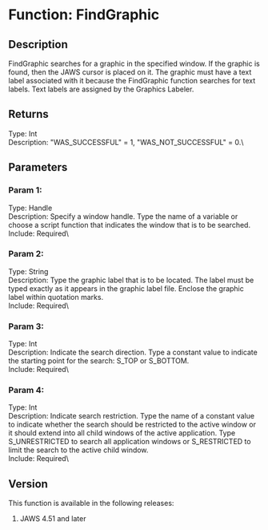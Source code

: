 # Function: FindGraphic

## Description

FindGraphic searches for a graphic in the specified window. If the
graphic is found, then the JAWS cursor is placed on it. The graphic must
have a text label associated with it because the FindGraphic function
searches for text labels. Text labels are assigned by the Graphics
Labeler.

## Returns

Type: Int\
Description: \"WAS_SUCCESSFUL\" = 1, \"WAS_NOT_SUCCESSFUL\" = 0.\

## Parameters

### Param 1:

Type: Handle\
Description: Specify a window handle. Type the name of a variable or
choose a script function that indicates the window that is to be
searched.\
Include: Required\

### Param 2:

Type: String\
Description: Type the graphic label that is to be located. The label
must be typed exactly as it appears in the graphic label file. Enclose
the graphic label within quotation marks.\
Include: Required\

### Param 3:

Type: Int\
Description: Indicate the search direction. Type a constant value to
indicate the starting point for the search: S_TOP or S_BOTTOM.\
Include: Required\

### Param 4:

Type: Int\
Description: Indicate search restriction. Type the name of a constant
value to indicate whether the search should be restricted to the active
window or it should extend into all child windows of the active
application. Type S_UNRESTRICTED to search all application windows or
S_RESTRICTED to limit the search to the active child window.\
Include: Required\

## Version

This function is available in the following releases:

1.  JAWS 4.51 and later
